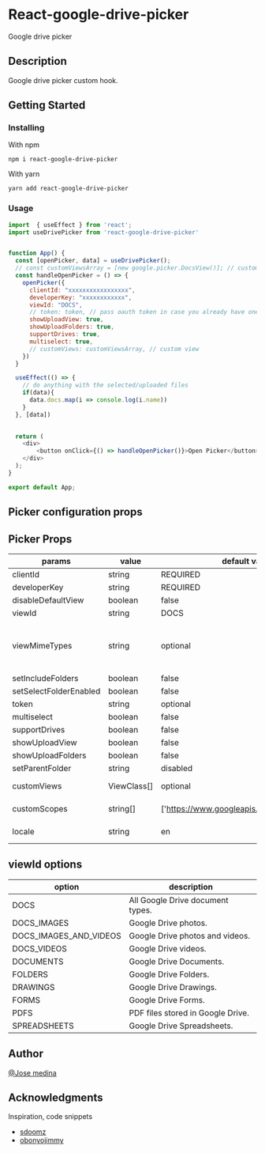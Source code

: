 # React-google-drive-picker

Google drive picker

## Description

Google drive picker custom hook.

## Getting Started

### Installing

With npm
```
npm i react-google-drive-picker
```
With yarn
```
yarn add react-google-drive-picker
```

### Usage

```js
import  { useEffect } from 'react';
import useDrivePicker from 'react-google-drive-picker'


function App() {
  const [openPicker, data] = useDrivePicker();  
  // const customViewsArray = [new google.picker.DocsView()]; // custom view
  const handleOpenPicker = () => {
    openPicker({
      clientId: "xxxxxxxxxxxxxxxxx",
      developerKey: "xxxxxxxxxxxx",
      viewId: "DOCS",
      // token: token, // pass oauth token in case you already have one
      showUploadView: true,
      showUploadFolders: true,
      supportDrives: true,
      multiselect: true,
      // customViews: customViewsArray, // custom view
    })
  }

  useEffect(() => {
    // do anything with the selected/uploaded files
    if(data){
      data.docs.map(i => console.log(i.name))
    }
  }, [data])

  
  return (
    <div>
        <button onClick={() => handleOpenPicker()}>Open Picker</button>
    </div>
  );
}

export default App;
```


## Picker configuration props

## Picker Props

|    params        |   value  |  default value   |          description          |
|------------------|----------|------------------|-------------------------------|
|    clientId      |  string  |     REQUIRED     |      Google client id         |
|    developerKey  |  string  |     REQUIRED     |      Google developer key     |
|    disableDefaultView  |  boolean  |     false     |      disables default view     |
|    viewId        |  string  |     DOCS         |         ViewIdOptions         |
|    viewMimeTypes |  string  |     optional     |Comma separated mimetypes. Use this in place of viewId if you need to filter multiple type of files. list: https://developers.google.com/drive/api/v3/mime-types.|
|setIncludeFolders|  boolean  |     false        |Show folders in the view items.|
|setSelectFolderEnabled|boolean|     false       |Allows the user to select a folder in Google Drive.|
|   token          |  string  |     optional     | access_token to skip auth part|
|  multiselect     |  boolean |     false        | Enable picker multiselect     |
| supportDrives    |  boolean |     false        |    Support shared drives      |
| showUploadView   |  boolean |     false        |     Enable upload view        |
| showUploadFolders|  boolean |     false        |Enable folder selection(upload)|
| setParentFolder  |  string  |     disabled     |  Drive folder id to upload    |
| customViews      |ViewClass[]|    optional     |  Array of custom views you want to add to the picker|
| customScopes      |string[]|    ['https://www.googleapis.com/auth/drive.file']     |  Array of custom scopes you want to add to the picker|
| locale           |string    |    en            | List of supported locales https://developers.google.com/picker/docs#i18n|


  ## viewId options
|    option            |         description             |
|----------------------|---------------------------------|
|    DOCS            |All Google Drive document types. |
|  DOCS_IMAGES          |Google Drive photos.             
|DOCS_IMAGES_AND_VIDEOS |Google Drive photos and videos.  |
|    DOCS_VIDEOS        |Google Drive videos.             |
|    DOCUMENTS          |	Google Drive Documents.         |
|    FOLDERS            |Google Drive Folders.            |
|    DRAWINGS           |Google Drive Drawings.           |
|    FORMS              |	Google Drive Forms.             |
|    PDFS               |PDF files stored in Google Drive.|
|    SPREADSHEETS       |Google Drive Spreadsheets.       |

## Author

[@Jose medina](https://www.linkedin.com/in/jos%C3%A9-medina-56479a128/)


## Acknowledgments
Inspiration, code snippets
* [sdoomz](https://github.com/sdoomz/react-google-picker)
* [obonyojimmy](https://github.com/obonyojimmy/react-drive-picker#readme)